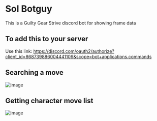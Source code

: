 # Sol Botguy

This is a Guilty Gear Strive discord bot for showing frame data

## To add this to your server

Use this link: https://discord.com/oauth2/authorize?client_id=868739886004441109&scope=bot+applications.commands

## Searching a move
![image](https://user-images.githubusercontent.com/7944909/128791273-f91c23d7-afb6-4774-8121-bcfe6424e2a1.png)

## Getting character move list
![image](https://user-images.githubusercontent.com/7944909/128791312-6e09e4ef-bd89-4051-bc9b-3f03a380943e.png)
